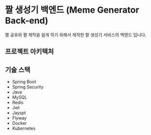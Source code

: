 # 짤 생성기 백엔드 (Meme Generator Back-end)


짤 공유와 짤 제작을 쉽게 하기 위해서 제작한 짤 생성기 서비스의 백엔드 입니다.

## 프로젝트 아키텍처


## 기술 스택
- Spring Boot
- Spring Security
- Java
- MySQL
- Redis
- Jwt
- Jayspt
- Flyway
- Docker
- Kubernetes

